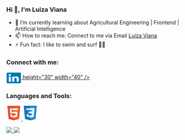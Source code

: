 ### Hi 👋, I'm Luiza Viana

- 🌱 I’m currently learning about Agricultural Engineering | Frontend | Artificial Intelligence
- 📫 How to reach me: Connect to me via Email [Luiza Viana](luiza.viiana@outlook.com)
- ⚡ Fun fact:  I like to swim and surf 🏊‍♂️

 <p align="left">
<h3 align="left">Connect with me: </h3>
<a href="https://www.linkedin.com/in/ana-luiza-viana-santos/" target="blank"><img align="center" src="https://raw.githubusercontent.com/devicons/devicon/master/icons/linkedin/linkedin-original.svg" alt="devesh-kumar-singh-b43580136" height="30" width="40" />  height="30" width="40" /> </a>
</p>

<h3 align="left">Languages and Tools:</h3>

 <a href="https://www.w3.org/html/" target="_blank"> 
        <code><img src="https://raw.githubusercontent.com/devicons/devicon/master/icons/html5/html5-original.svg" alt="html5" width="40" height="40"/></code> 
    </a>  
    <a href="https://www.w3schools.com/css/" target="_blank"> 
        <code><img src="https://raw.githubusercontent.com/devicons/devicon/master/icons/css3/css3-original.svg" alt="css3" width="40" height="40"/></code>  
    </a> 
</p>     
   
  <div>
  <a href="https://github.com/luizaviiana">
  <img height="180em" src="https://github-readme-stats.vercel.app/api?username=luizaviiana&show_icons=true&theme=gruvbox&include_all_commits=true&count_private=true"/>
  <img height="180em" src="https://github-readme-stats.vercel.app/api/top-langs/?username=luizaviiana&layout=compact&langs_count=7&theme=gruvbox"/>
</div>
